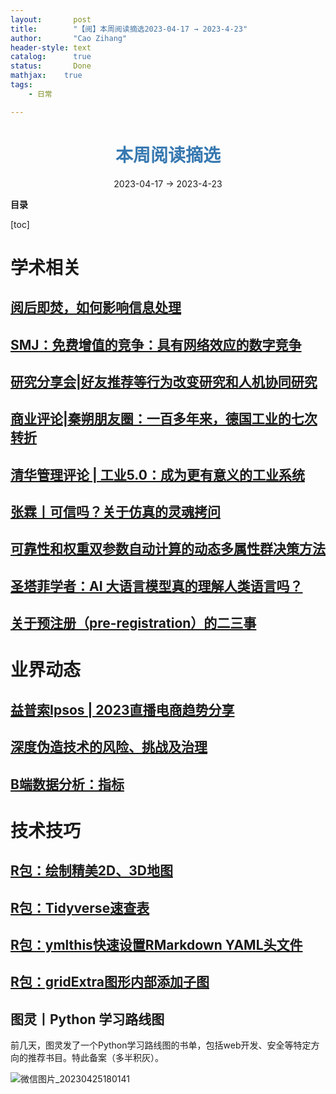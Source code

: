 ```yaml
---
layout:       post
title:        "【阅】本周阅读摘选2023-04-17 → 2023-4-23"
author:       "Cao Zihang"
header-style: text
catalog:      true
status:		  Done
mathjax: 	true
tags:
    - 日常

---
```


# <center><font color="#3879B1">本周阅读摘选</font></center>

<center>2023-04-17 → 2023-4-23</center>

**目录**

[toc]

# 学术相关

## [阅后即焚，如何影响信息处理](https://mp.weixin.qq.com/s/9dlkM_ui_3qxXNl43xh7jQ)



## [SMJ：免费增值的竞争：具有网络效应的数字竞争](https://mp.weixin.qq.com/s/OlBpRMIRLdfiYg_ORP4x2A)



## [研究分享会|好友推荐等行为改变研究和人机协同研究](https://mp.weixin.qq.com/s/HA3RXFg-TduLfdumtdUIcA)



## [商业评论|秦朔朋友圈：一百多年来，德国工业的七次转折](https://mp.weixin.qq.com/s/A8qnnY4P-9nrX4qpwHZSCw)



## [清华管理评论 | 工业5.0：成为更有意义的工业系统](https://mp.weixin.qq.com/s/GBf-TOYdd-lnDjJZ79EPvQ)



## [张霖丨可信吗？关于仿真的灵魂拷问](https://mp.weixin.qq.com/s/ooKqNufi-3oWUqYpDEOiSA)



## [可靠性和权重双参数自动计算的动态多属性群决策方法](https://mp.weixin.qq.com/s/Q28MyOHy2CXIknC5Ulzofg)



## [圣塔菲学者：AI 大语言模型真的理解人类语言吗？](https://mp.weixin.qq.com/s/ViuZUwXhh--x8qBGorGUYQ)



## [关于预注册（pre-registration）的二三事](https://mp.weixin.qq.com/s/LU8BveFjyicy47yXCwWbOw)





# 业界动态

## [益普索Ipsos | 2023直播电商趋势分享](https://mp.weixin.qq.com/s/mqnY-y6_kASbsZf6qIbBNA)



## [深度伪造技术的风险、挑战及治理](https://mp.weixin.qq.com/s/Sz5gue1qNd1Xyg1hX0ABUA)



## [B端数据分析：指标](https://mp.weixin.qq.com/s/lN299nN1Y98JgLfDcVInjw)



# 技术技巧

## [R包：绘制精美2D、3D地图](https://mp.weixin.qq.com/s/tYVzjZ7orL-_TydNdNsCXQ)



## [R包：Tidyverse速查表](https://mp.weixin.qq.com/s/6wR4fuUBW1jUomzHoTw-vw)



## [R包：ymlthis快速设置RMarkdown YAML头文件](https://mp.weixin.qq.com/s/XkwGbPX3R4EGiLLfcjfgGQ)



## [R包：gridExtra图形内部添加子图](https://mp.weixin.qq.com/s/_fTnIh5GCk_VHo2YWDH5Qg)



## 图灵丨Python 学习路线图

前几天，图灵发了一个Python学习路线图的书单，包括web开发、安全等特定方向的推荐书目。特此备案（多半积灰）。

![微信图片_20230425180141](https://img.czhread.asia/img/202304251828574.png)
